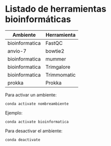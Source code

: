 # Listado de herramientas bioinformáticas



|   Ambiente   | Herramienta|
|--------------|------------|
|bioinformatica|FastQC      |
|anvio-7       |bowtie2     |
|bioinformatica|mummer      |
|bioinformatica|Trimgalore  |
|bioinformatica|Trimmomatic |
|prokka        |Prokka      |


Para activar un ambiente:
```
conda activate nombreambiente
```
Ejemplo:
```
conda activate bioinformatica
```

Para desactivar el ambiente:
```
conda deactivate
```



